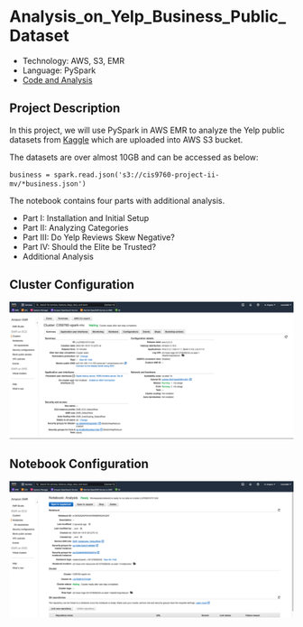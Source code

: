 # Analysis_on_Yelp_Business_Public_Dataset
- Technology: AWS, S3, EMR
- Language: PySpark
- [Code and Analysis](Analysis.ipynb)

## Project Description

In this project, we will use PySpark in AWS EMR to analyze the Yelp public datasets from [Kaggle](https://www.kaggle.com/datasets/yelp-dataset/yelp-dataset) which are uploaded into AWS S3 bucket.

The datasets are over almost 10GB and can be accessed as below:  
```
business = spark.read.json('s3://cis9760-project-ii-mv/*business.json')
```
The notebook contains four parts with additional analysis.

- Part I: Installation and Initial Setup
- Part II:  Analyzing Categories
- Part III: Do Yelp Reviews Skew Negative?
- Part IV: Should the Elite be Trusted?
- Additional Analysis

## Cluster Configuration

![cluster](assets/cluster_configuration.png)

## Notebook Configuration

![notebook](assets/notebook_configuration.png)
